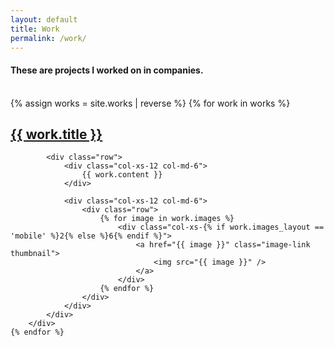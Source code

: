 ```yaml
---
layout: default
title: Work
permalink: /work/
---
```

#### These are projects I worked on in companies.

<br />

<div>
    {% assign works = site.works | reverse %}
    {% for work in works %}
        <div class="project">
            <h2><a href="{{ work.link }}">{{ work.title }}</a></h2>

            <div class="row">
                <div class="col-xs-12 col-md-6">
                    {{ work.content }}
                </div>

                <div class="col-xs-12 col-md-6">
                    <div class="row">
                        {% for image in work.images %}
                            <div class="col-xs-{% if work.images_layout == 'mobile' %}2{% else %}6{% endif %}">
                                <a href="{{ image }}" class="image-link thumbnail">
                                    <img src="{{ image }}" />
                                </a>
                            </div>
                        {% endfor %}
                    </div>
                </div>
            </div>
        </div>
    {% endfor %}
</div>
